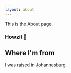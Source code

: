 ```yaml
---
layout: about
---
```


This is the About page.

### Howzit 👋
## Where I'm from

I was raised in Johannesburg

